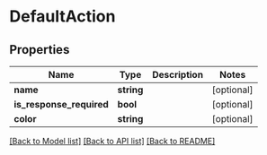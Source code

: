 # DefaultAction

## Properties

 Name                     | Type       | Description | Notes      
--------------------------|------------|-------------|------------
 **name**                 | **string** |             | [optional] 
 **is_response_required** | **bool**   |             | [optional] 
 **color**                | **string** |             | [optional] 

[[Back to Model list]](../../README.md#documentation-for-models) [[Back to API list]](../../README.md#documentation-for-api-endpoints) [[Back to README]](../../README.md)


